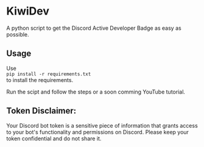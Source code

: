 
# KiwiDev

A python script to get the Discord Active Developer Badge as easy as possible.

## Usage

Use\
```pip install -r requirements.txt```\
to install the requirements.

Run the scipt and follow the steps or a soon comming YouTube tutorial.



## Token Disclaimer:
Your Discord bot token is a sensitive piece of information that grants access to your bot's functionality and permissions on Discord. Please keep your token confidential and do not share it.
